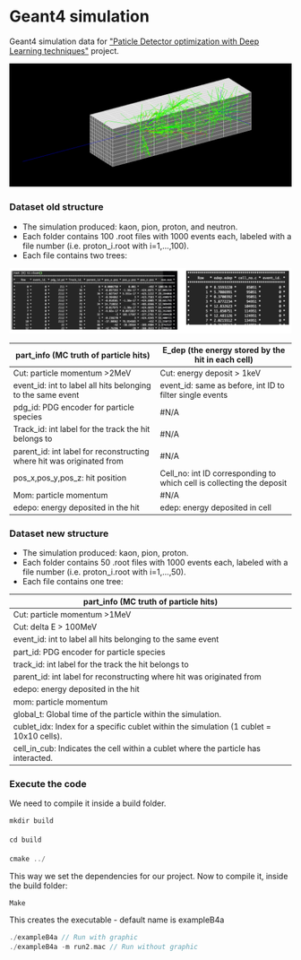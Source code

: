 # Geant4 simulation

Geant4 simulation data for ["Paticle Detector optimization with Deep Learning techniques"](https://github.com/Tungcg1906/Particle-Detectors-optimization-with-Deep-Learning-techniques) project. 

 ![Data](https://github.com/Tungcg1906/Particle-Detectors-optimization-with-Deep-Learning-techniques/blob/main/images/geant4_sim_test.png)


### Dataset old structure
- The simulation produced: kaon, pion, proton, and neutron.
- Each folder contains 100 .root files with 1000 events each, labeled with a file number (i.e. proton_i.root with i=1,…,100).
- Each file contains two trees:
  
 ![Data](https://github.com/Tungcg1906/Particle-Detectors-optimization-with-Deep-Learning-techniques/blob/main/images/data-struct.png)



| **part_info (MC truth of particle hits)**  | **E_dep (the energy stored by the hit in each cell)** |
| ------------- | ------------- |
| Cut: particle momentum >2MeV  | Cut: energy deposit > 1keV  |
| event_id: int to label all hits belonging to the same event  | event_id: same as before, int ID to filter single events  |
| pdg_id: PDG encoder for particle species  | #N/A |
| Track_id: int label for the track the hit belongs to  | #N/A |
| parent_id: int label for reconstructing where hit was originated from  | #N/A |
| pos_x,pos_y,pos_z: hit position  | Cell_no: int ID corresponding to which cell is collecting the deposit  |
| Mom: particle momentum  | #N/A |
| edepo: energy deposited in the hit  | edep: energy deposited in cell  |


### Dataset new structure
- The simulation produced: kaon, pion, proton.
- Each folder contains 50 .root files with 1000 events each, labeled with a file number (i.e. proton_i.root with i=1,…,50).
- Each file contains one tree:

  
| **part_info (MC truth of particle hits)**  | 
| ------------- |
| Cut: particle momentum >1MeV  | 
| Cut: delta E > 100MeV|
| event_id: int to label all hits belonging to the same event  |
| part_id: PDG encoder for particle species  |
| track_id: int label for the track the hit belongs to  | 
| parent_id: int label for reconstructing where hit was originated from  | 
| edepo: energy deposited in the hit  | 
| mom: particle momentum  | 
| global_t: Global time of the particle within the simulation. |
| cublet_idx: Index for a specific cublet within the simulation (1 cublet = 10x10 cells). | 
| cell_in_cub: Indicates the cell within a cublet where the particle has interacted. |

### Execute the code
We need to compile it inside a build folder. 

```C++
mkdir build

cd build

cmake ../
```

This way we set the dependencies for our project. Now to compile it, inside the build folder:
```C++
Make
```
This creates the executable - default name is exampleB4a
```C++
./exampleB4a // Run with graphic
./exampleB4a -m run2.mac // Run without graphic
```

